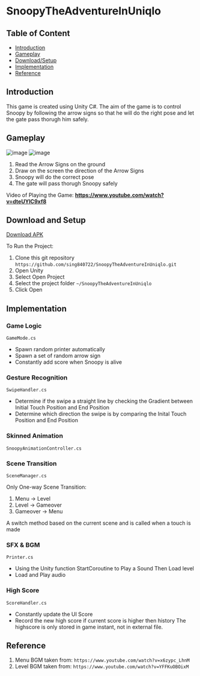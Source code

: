 # SnoopyTheAdventureInUniqlo
## Table of Content
* [Introduction](#introduction)
* [Gameplay](#gameplay)
* [Download/Setup](#download-and-setup)
* [Implementation](#implementation)
* [Reference](#reference)

## Introduction
This game is created using Unity C#. The aim of the game is to control Snoopy by following the arrow signs so that he will do the right pose and let the gate pass thorugh him safely.

## Gameplay
![image](https://user-images.githubusercontent.com/9387781/68892906-ea9eab80-071b-11ea-91b9-a39be4abb5c9.png)
![image](https://user-images.githubusercontent.com/9387781/68905062-cea90300-0737-11ea-9ed3-00e78c37de2e.png)
1. Read the Arrow Signs on the ground
2. Draw on the screen the direction of the Arrow Signs
3. Snoopy will do the correct pose
4. The gate will pass thorugh Snoopy safely

Video of Playing the Game: **https://www.youtube.com/watch?v=dteUYIC9xf8**

## Download and Setup
[Download APK](https://drive.google.com/open?id=1OlmOLiPiV_8hWz28bV9pCWCmoL3Cf5tO)

To Run the Project: 
1. Clone this git repository ``https://github.com/sing840722/SnoopyTheAdventureInUniqlo.git``
2. Open Unity
3. Select Open Project
4. Select the project folder ``~/SnoopyTheAdventureInUniqlo``
5. Click Open

## Implementation
### Game Logic
`GameMode.cs`
* Spawn random printer automatically
* Spawn a set of random arrow sign
* Constantly add score when Snoopy is alive

### Gesture Recognition
`SwipeHandler.cs`
* Determine if the swipe a straight line by checking the Gradient between Initial Touch Position and End Position
* Determine which direction the swipe is by comparing the Inital Touch Position and End Position

### Skinned Animation
`SnoopyAnimationController.cs`

### Scene Transition
`SceneManager.cs`

Only One-way Scene Transition:
1. Menu -> Level
2. Level -> Gameover
3. Gameover -> Menu

A switch method based on the current scene and is called when a touch is made

### SFX & BGM
`Printer.cs`
* Using the Unity function StartCoroutine to Play a Sound Then Load level
* Load and Play audio

### High Score
`ScoreHandler.cs`
* Constantly update the UI Score
* Record the new high score if current score is higher then history
The highscore is only stored in game instant, not in external file.

## Reference
1. Menu BGM taken from: `https://www.youtube.com/watch?v=x6zypc_LhnM`
2. Level BGM taken from: `https://www.youtube.com/watch?v=YFFKuOBOixM`
